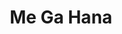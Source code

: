 --- 
title: "Me Ga Hana"
publishdate: "2019-1-22T16:48:46+02:00"
src: "https://365manga.net/manga/me-ga-hana"
image: "https://data.365manga.net/images/thumbnails/32430-me-ga-hana.jpg"
description: " This story is about a Kouhai who tries to cover for a Senpai who is full of openings."
---